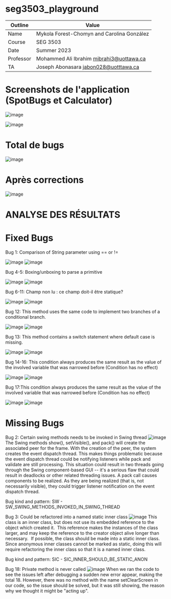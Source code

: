# seg3503_playground

| Outline | Value |
| --- | ---- |
| Name | Mykola Forest-Chomyn and Carolina González |
| Course | SEG 3503 |
| Date | Summer 2023 |
| Professor | Mohammed Ali Ibrahim mibrahi3@uottawa.ca|
| TA | Joseph Abonasara jabon028@uotttawa.ca  |


# Screenshots de l'application (SpotBugs et Calculator)
![image](https://github.com/mykolafc/seg3503_playground/assets/90726597/51bf8286-a9fd-457f-b298-da1fecd70e5a)

![image](https://github.com/mykolafc/seg3503_playground/assets/90726597/2f035e8a-30ab-4bf4-ae4c-4346c764daff)

# Total de bugs
![image](https://github.com/mykolafc/seg3503_playground/assets/90726597/db7f9d7b-ed15-4cd6-8184-d4eb9fb0c300)

# Après corrections 
![image](https://github.com/mykolafc/seg3503_playground/assets/90726597/5b5015fa-7041-4cd6-9b3a-51fc37067da2)

# ANALYSE DES RÉSULTATS

# Fixed Bugs
Bug 1: Comparison of String parameter using == or !=

![image](https://github.com/mykolafc/seg3503_playground/assets/90726597/c9cf0b23-ba05-4c53-951f-35d9faef5927)
![image](https://github.com/mykolafc/seg3503_playground/assets/90726597/971f03f5-9a5f-4b57-a499-a1e927fbe039)
 

Bug 4-5: Boxing/unboxing to parse a primitive

![image](https://github.com/mykolafc/seg3503_playground/assets/90726597/3168da78-741a-4940-ba9b-278fc05af24c)
![image](https://github.com/mykolafc/seg3503_playground/assets/90726597/37b852d6-9ea1-4253-b478-a4e2f2e415f5)


Bug 6-11: Champ non lu : ce champ doit-il être statique?

![image](https://github.com/mykolafc/seg3503_playground/assets/90726597/35499904-615f-4f27-98b9-c8088c720542)
![image](https://github.com/mykolafc/seg3503_playground/assets/90726597/541b7417-6c66-437c-bab1-3ee69add66b5)

Bug 12: This method uses the same code to implement two branches of a conditional branch.

![image](https://github.com/mykolafc/seg3503_playground/assets/90726597/7c35860b-43f5-499f-bc32-fe201e93ab63)
![image](https://github.com/mykolafc/seg3503_playground/assets/90726597/c4b0bb9e-a3ee-4654-a45d-3809d83c8fd6)

Bug 13: This method contains a switch statement where default case is missing.

![image](https://github.com/mykolafc/seg3503_playground/assets/90726597/ef75241e-0c54-4745-9370-72a146dbd670)
![image](https://github.com/mykolafc/seg3503_playground/assets/90726597/e782332c-dfa7-449d-9f63-943f4d4ace5c)

Bug 14-16: This condition always produces the same result as the value of the involved variable that was narrowed before (Condition has no effect)

![image](https://github.com/mykolafc/seg3503_playground/assets/90726597/b2dc8f93-ab2b-45b0-8b3a-b348250072fe)
![image](https://github.com/mykolafc/seg3503_playground/assets/90726597/a43a7055-e817-480a-8b90-a6a4ec7de9d2)

Bug 17:This condition always produces the same result as the value of the involved variable that was narrowed before (Condition has no effect)

![image](https://github.com/mykolafc/seg3503_playground/assets/90726597/cbc3637a-7b93-43fb-8441-140558d0d455)
![image](https://github.com/mykolafc/seg3503_playground/assets/90726597/bea95f46-2356-456f-a4b4-27105d5105f0)


# Missing Bugs
Bug 2: Certain swing methods needs to be invoked in Swing thread
![image](https://github.com/mykolafc/seg3503_playground/assets/90726597/1d990353-e0e2-419f-97e9-325733d7fa1a)
 The Swing methods show(), setVisible(), and pack() will create the associated peer for the frame. With the creation of the peer, the system creates the event dispatch thread. This makes things problematic because the event dispatch thread could be notifying listeners while pack and validate are still processing. This situation could result in two threads going through the Swing component-based GUI -- it's a serious flaw that could result in deadlocks or other related threading issues. A pack call causes components to be realized. As they are being realized (that is, not necessarily visible), they could trigger listener notification on the event dispatch thread.
 
Bug kind and pattern: SW - SW_SWING_METHODS_INVOKED_IN_SWING_THREAD

Bug 3: Could be refactored into a named static inner class
![image](https://github.com/mykolafc/seg3503_playground/assets/90726597/1911fe30-f1ad-4622-9a14-a17ddfefc003)
This class is an inner class, but does not use its embedded reference to the object which created it.  This reference makes the instances of the class larger, and may keep the reference to the creator object alive longer than necessary.  If possible, the class should be made into a static inner class. Since anonymous inner classes cannot be marked as static, doing this will require refactoring the inner class so that it is a named inner class.

Bug kind and pattern: SIC - SIC_INNER_SHOULD_BE_STATIC_ANON

Bug 18: Private method is never called
![image](https://github.com/mykolafc/seg3503_playground/assets/90726597/a78083d3-2a5d-4d10-ae1f-f2d580904c85)
When we ran the code to see the issues left after debugging a sudden new error appear, making the total 18. However, there was no method with the name setClearScreen in our code, so the issue should be solved, but it was still showing, the reason why we thought it might be "acting up". 
